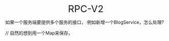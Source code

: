 <p align="center">
   <a style="font-size:30px;"> RPC-V2 </a>
</p>

如果一个服务端要提供多个服务的接口， 例如新增一个BlogService，怎么处理?

// 自然的想到用一个Map来保存，